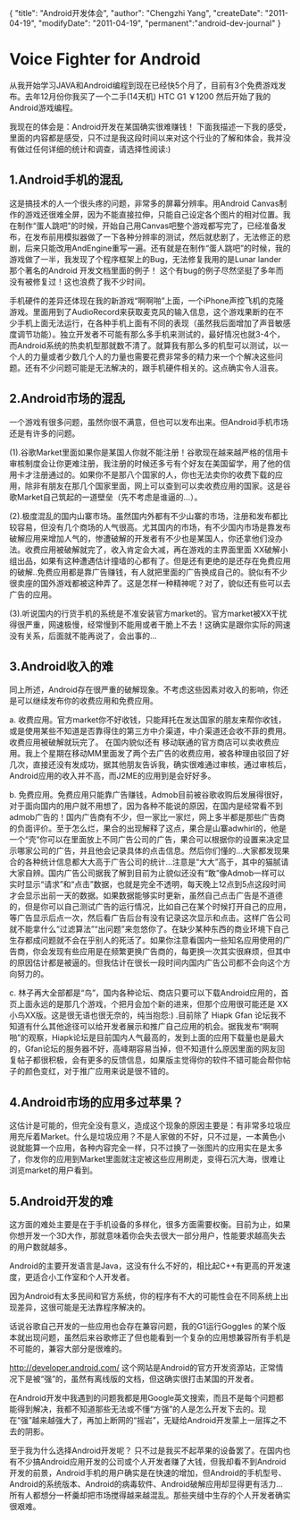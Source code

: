{
    "title": "Android开发体会",
    "author": "Chengzhi Yang",
    "createDate": "2011-04-19",
    "modifyDate": "2011-04-19",
    "permanent":"android-dev-journal"
}

# Voice Fighter for Android

从我开始学习JAVA和Android编程到现在已经快5个月了，目前有3个免费游戏发布。去年12月份你我买了一个二手(14天机) HTC G1 ￥1200 然后开始了我的Android游戏编程。

我现在的体会是：Android开发在某国确实很难赚钱！ 下面我描述一下我的感受，里面的内容都是感受，只不过是我这段时间以来对这个行业的了解和体会，我并没有做过任何详细的统计和调查，请选择性阅读:)

## 1.Android手机的混乱

这是搞技术的人一个很头疼的问题，非常多的屏幕分辨率。用Android Canvas制作的游戏还很难全屏，因为不能直接拉伸，只能自己设定各个图片的相对位置。我在制作“蛋人跳吧”的时候，开始自己用Canvas吧整个游戏都写完了，已经准备发布，在发布前用模拟器做了一下各种分辨率的测试，然后就悲剧了，无法修正的悲剧，后来只能改用AndEngine重写一遍。还有就是在制作“蛋人跳吧”的时候，我的游戏做了一半，我发现了个程序框架上的Bug，无法修复我用的是Lunar lander 那个著名的Android 开发文档里面的例子！ 这个有bug的例子尽然坚挺了多年而没有被修复过！这也浪费了我不少时间。

手机硬件的差异还体现在我的新游戏“啊啊啪”上面，一个iPhone声控飞机的克隆游戏。里面用到了AudioRecord来获取麦克风的输入信息，这个游戏果断的在不少手机上面无法运行，在各种手机上面有不同的表现（虽然我后面增加了声音敏感度调节功能）。独立开发者不可能有那么多手机来测试的，最好情况也就3-4个，而Android系统的热卖机型那就数不清了。就算我有那么多的机型可以测试，以一个人的力量或者少数几个人的力量也需要花费非常多的精力来一个个解决这些问题。还有不少问题可能是无法解决的，跟手机硬件相关的。这点确实令人沮丧。

## 2.Android市场的混乱

一个游戏有很多问题，虽然你很不满意，但也可以发布出来。但Android手机市场还是有许多的问题。

(1).谷歌Market里面如果你是某国人你就不能注册！谷歌现在越来越严格的信用卡审核制度会让你更难注册，我注册的时候还多亏有个好友在美国留学，用了他的信用卡才注册通过的。如果你不是那八个国家的人，你也无法卖你的收费下载的应用，除非有朋友在那几个国家里面，网上可以查到可以卖收费应用的国家。这是谷歌Market自己筑起的一道壁垒（先不考虑是谁逼的…）。

(2).极度混乱的国内山寨市场。虽然国内外都有不少山寨的市场，注册和发布都比较容易，但没有几个商场的人气很高。尤其国内的市场，有不少国内市场是靠发布破解应用来增加人气的，惨遭破解的开发者有不少也是某国人，你还拿他们没办法。收费应用被破解就完了，收入肯定会大减，再在游戏的主界面里面 XX破解小组出品，如果有这种遭遇估计撞墙的心都有了。但是还有更绝的是还存在免费应用的破解..免费应用都是靠广告赚钱，有人就把里面的广告换成自己的。貌似有不少很卖座的国外游戏都被这种弄了。这是怎样一种精神呢？对了，貌似还有些可以去广告的应用。

(3).听说国内的行货手机的系统是不准安装官方market的。官方market被XX干扰得很严重，网速极慢，经常慢到不能用或者干脆上不去！这确实是跟你实际的网速没有关系，后面就不能再说了，会出事的…


## 3.Android收入的难

同上所述，Android存在很严重的破解现象。不考虑这些因素对收入的影响，你还是可以继续发布你的收费应用和免费应用。

a. 收费应用。官方market你不好收钱，只能拜托在发达国家的朋友来帮你收钱，或是使用某些不知道是否靠得住的第三方中介渠道，中介渠道还会收不菲的费用。收费应用被破解就玩完了。
在国内貌似还有 移动联通的官方商店可以卖收费应用。我上个星期在移动MM里面发了两个去广告的收费应用，被各种理由驳回了好几次，直接还没有发成功，据其他朋友告诉我，确实很难通过审核，通过审核后，Android应用的收入并不高，而J2ME的应用到是会好好多。

b. 免费应用。免费应用只能靠广告赚钱，Admob目前被谷歌收购后发展得很好，对于面向国内的用户就不用想了，因为各种不能说的原因，在国内是经常看不到admob广告的！国内广告商有不少，但一家比一家烂，网上多半都是那些广告商的负面评价。至于怎么烂，果合的出现解释了这点，果合是山寨adwhirl的，他是一个“壳”你可以在里面放上不同广告公司的广告，果合可以根据你的设置来决定显示哪家公司的广告，并且他会记录具体的点击信息。然后你们懂的…大家都发现果合的各种统计信息都大大高于广告公司的统计…注意是“大大”高于，其中的猫腻请大家自辨。国内广告公司据我了解到目前为止貌似还没有“敢”像Admob一样可以实时显示“请求”和“点击”数据，也就是完全不透明，每天晚上12点到5点这段时间才会显示出前一天的数据。如果数据能够实时更新，虽然自己点击广告是不道德的，但是你可以自己测试广告的运行情况，比如自己在某个时候打开自己的应用，等广告显示后点一次，然后看广告后台有没有记录这次显示和点击。这样广告公司就不能拿什么“过滤算法”“出问题”来忽悠你了。在缺少某种东西的商业环境下自己生存都成问题就不会在乎别人的死活了。如果你注意看国内一些知名应用使用的广告商，你会发现有些应用是在频繁更换广告商的，每更换一次其实很麻烦，但其中的原因估计都是被逼的。但我估计在很长一段时间内国内广告公司都不会向这个方向努力的。

c. 林子再大全部都是“鸟”，国内各种论坛、商店只要可以下载Android应用的，首页上面永远的是那几个游戏，个把月会加个新的进来，但那个应用很可能还是 XX小鸟XX版。这是很无语也很无奈的，纯当抱怨:) .目前除了 Hiapk Gfan 论坛我不知道有什么其他途径可以给开发者展示和推广自己应用的机会。据我发布“啊啊啪”的观察，Hiapk论坛是目前国内人气最高的，发到上面的应用下载量也是最大的，Gfan论坛的服务器不好，高峰期容易当掉，但不知道什么原因里面的网友回复帖子都很积极，会有更多的反馈信息，如果版主觉得你的软件不错可能会帮你帖子的颜色变红，对于推广应用来说是很不错的。


## 4.Android市场的应用多过苹果？

这估计是可能的，但完全没有意义，造成这个现象的原因主要是：有非常多垃圾应用充斥着Market。什么是垃圾应用？不是人家做的不好，只不过是，一本黄色小说就能算一个应用，各种内容完全一样，只不过换了一张图片的应用实在是太多了，你发你的应用到Market里面就注定被这些应用刷走，变得石沉大海，很难让浏览market的用户看到。


## 5.Android开发的难

这方面的难处主要是在于手机设备的多样化，很多方面需要权衡。目前为止，如果你想开发一个3D大作，那就意味着你会失去很大一部分用户，性能要求越高失去的用户数就越多。

Android的主要开发语言是Java，这没有什么不好的，相比起C++有更高的开发速度，更适合小工作室和个人开发者。

因为Android有太多民间和官方系统，你的程序有不大的可能性会在不同系统上出现差异，这很可能是无法靠程序解决的。

话说谷歌自己开发的一些应用也会存在兼容问题，我的G1运行Goggles 的某个版本就出现问题，虽然后来谷歌修正了但也能看到一个复杂的应用想兼容所有手机是不可能的，兼容大部分是很难的。

http://developer.android.com/ 这个网站是Android的官方开发资源站，正常情况下是被“强”的，虽然有离线版的文档，但这确实很打击某国的开发者。

在Android开发中我遇到的问题我都是用Google英文搜索，而且不是每个问题都能得到解决，我都不知道那些无法或不懂“方强”的人是怎么开发下去的。现在“强”越来越强大了，再加上断网的“摇岩”，无疑给Android开发蒙上一层挥之不去的阴影。

至于我为什么选择Android开发呢？ 只不过是我买不起苹果的设备罢了。在国内也有不少搞Android应用开发的公司或个人开发者赚了大钱，但我却看不到Android开发的前景，Android手机的用户确实是在快速的增加，但Android的手机型号、Android的系统版本、Android的病毒软件、Android破解应用却显得更有活力… 所有人都想分一杯羹却把市场搅得越来越混乱。那些夹缝中生存的个人开发者确实很艰难。
